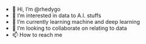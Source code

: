 - 👋 Hi, I’m @rhedygo
- 👀 I’m interested in data to A.I. stuffs
- 🌱 I’m currently learning machine and deep learning
- 💞️ I’m looking to collaborate on relating to data
- 📫 How to reach me 

<!---
rhedygo/rhedygo is a ✨ special ✨ repository because its `README.md` (this file) appears on your GitHub profile.
You can click the Preview link to take a look at your changes.
--->
